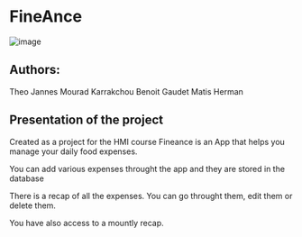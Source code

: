 # FineAnce

![image](app/src/main/res/mipmap-hdpi/ic_launcher_foreground.png)

## Authors:
Theo Jannes
Mourad Karrakchou
Benoit Gaudet
Matis Herman

## Presentation of the project

Created as a project for the HMI course Fineance is an App that helps you manage your daily food expenses.

You can add various expenses throught the app and they are stored in the database


There is a recap of all the expenses. You can go throught them, edit them or delete them.


You have also access to a mountly recap.
